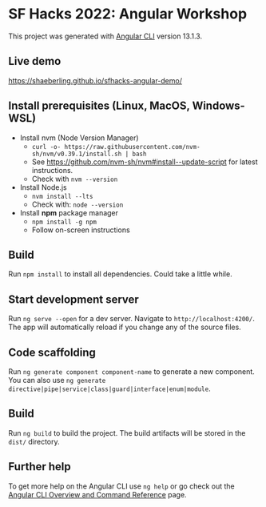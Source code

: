 # SF Hacks 2022: Angular Workshop
This project was generated with [Angular CLI](https://github.com/angular/angular-cli) version 13.1.3.

## Live demo
https://shaeberling.github.io/sfhacks-angular-demo/

## Install prerequisites (Linux, MacOS, Windows-WSL)
 - Install nvm (Node Version Manager)
   - `curl -o- https://raw.githubusercontent.com/nvm-sh/nvm/v0.39.1/install.sh | bash`
   - See https://github.com/nvm-sh/nvm#install--update-script for latest instructions.
   - Check with `nvm --version`
- Install Node.js
   - `nvm install --lts`
   - Check with: `node --version`
- Install **npm** package manager
   - `npm install -g npm`
   - Follow on-screen instructions

## Build
Run `npm install` to install all dependencies. Could take a little while.

## Start development server
Run `ng serve --open` for a dev server. Navigate to `http://localhost:4200/`. The app will automatically reload if you change any of the source files.

## Code scaffolding

Run `ng generate component component-name` to generate a new component. You can also use `ng generate directive|pipe|service|class|guard|interface|enum|module`.

## Build

Run `ng build` to build the project. The build artifacts will be stored in the `dist/` directory.


## Further help

To get more help on the Angular CLI use `ng help` or go check out the [Angular CLI Overview and Command Reference](https://angular.io/cli) page.
